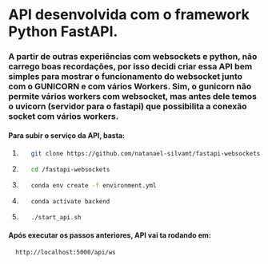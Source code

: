 # API desenvolvida com o framework Python FastAPI.
### A partir de outras experiências com websockets e python, não carrego boas recordações, por isso decidi criar essa API bem simples para mostrar o funcionamento do websocket junto com o GUNICORN e com vários Workers. Sim, o gunicorn não permite vários workers com websocket, mas antes dele temos o uvicorn (servidor para o fastapi) que possibilita a conexão socket com vários workers.

#### Para subir o serviço da API, basta:
1. ```sh
      git clone https://github.com/natanael-silvamt/fastapi-websockets.git
    ```

2. ```sh
      cd /fastapi-websockets
    ```

3. ```sh
      conda env create -f environment.yml
    ```

4. ```sh
      conda activate backend
    ```

5. ```sh
      ./start_api.sh
    ```

#### Após executar os passos anteriores, API vai ta rodando em:
  ```sh
    http://localhost:5000/api/ws
  ```
